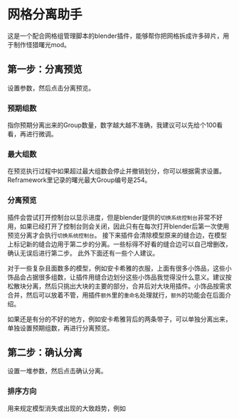 # 网格分离助手
这是一个配合网格组管理脚本的blender插件，能够帮你把网格拆成许多碎片，用于制作怪猎曙光mod。
## 第一步：分离预览
设置参数，然后点击分离预览。
### 预期组数
指你预期分离出来的Group数量，数字越大越不准确，我建议可以先给个100看看，再进行微调。
### 最大组数
在预览执行过程中如果超过最大组数会停止并撤销划分，你可以根据需求设置。Reframework里记录的曙光最大Group编号是254。
### 分离预览
插件会尝试打开控制台以显示进度，但是blender提供的`切换系统控制台`非常不好用，如果已经打开了控制台则会关闭，因此只有在每次打开blender后第一次使用预览分离才会执行`切换系统控制台`。
接下来插件会清除模型原来的缝合边，在模型上标记新的缝合边用于第二步的分离。一些标得不好看的缝合边可以自己增删改，确认无误后进行第二步。
此外下面还有一些个人建议。

对于一些复杂且面数多的模型，例如安卡希雅的衣服，上面有很多小饰品，这些小饰品会占据很多组数，让插件用缝合边划分这些小饰品我觉得没什么意义。建议按松散块分离，然后只挑出大块的主要的部分，合并后对大块用插件。小饰品按需求合并，然后可以放着不管，用插件`额外`里的`重命名`处理就行，`额外`的功能会在后面介绍。

如果还是有分的不好的地方，例如安卡希雅背后的两条带子，可以单独分离出来，单独设置预期组数，再进行分离预览。

## 第二步：确认分离
设置一堆参数，然后点击确认分离。
### 排序方向
用来规定模型消失或出现的大致趋势，例如

